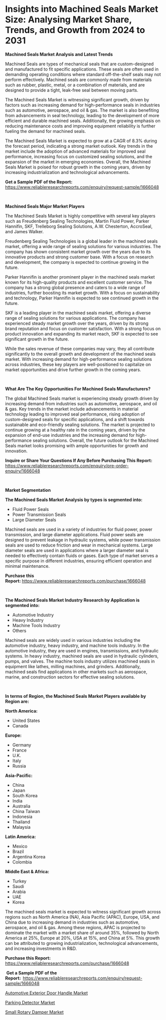 <p><h1>Insights into Machined Seals Market Size: Analysing Market Share, Trends, and Growth from 2024 to 2031</h1></p><p><strong>Machined Seals Market Analysis and Latest Trends</strong></p>
<p><p>Machined Seals are types of mechanical seals that are custom-designed and manufactured to fit specific applications. These seals are often used in demanding operating conditions where standard off-the-shelf seals may not perform effectively. Machined seals are commonly made from materials such as rubber, plastic, metal, or a combination of materials, and are designed to provide a tight, leak-free seal between moving parts.</p><p>The Machined Seals Market is witnessing significant growth, driven by factors such as increasing demand for high-performance seals in industries such as automotive, aerospace, and oil & gas. The market is also benefiting from advancements in seal technology, leading to the development of more efficient and durable machined seals. Additionally, the growing emphasis on reducing maintenance costs and improving equipment reliability is further fueling the demand for machined seals.</p><p>The Machined Seals Market is expected to grow at a CAGR of 8.3% during the forecast period, indicating a strong market outlook. Key trends in the market include the adoption of advanced materials for improved seal performance, increasing focus on customized sealing solutions, and the expansion of the market in emerging economies. Overall, the Machined Seals Market is poised for robust growth in the coming years, driven by increasing industrialization and technological advancements.</p></p>
<p><strong>Get a Sample PDF of the Report:&nbsp;</strong> <a href="https://www.reliableresearchreports.com/enquiry/request-sample/1666048">https://www.reliableresearchreports.com/enquiry/request-sample/1666048</a></p>
<p>&nbsp;</p>
<p><strong>Machined Seals Major Market Players</strong></p>
<p><p>The Machined Seals Market is highly competitive with several key players such as Freudenberg Sealing Technologies, Martin Fluid Power, Parker Hannifin, SKF, Trelleborg Sealing Solutions, A.W. Chesterton, AccroSeal, and James Walker.</p><p>Freudenberg Sealing Technologies is a global leader in the machined seals market, offering a wide range of sealing solutions for various industries. The company has shown consistent market growth over the years due to its innovative products and strong customer base. With a focus on research and development, the company is expected to continue growing in the future.</p><p>Parker Hannifin is another prominent player in the machined seals market known for its high-quality products and excellent customer service. The company has a strong global presence and caters to a wide range of industries, further boosting its market growth. With a focus on sustainability and technology, Parker Hannifin is expected to see continued growth in the future.</p><p>SKF is a leading player in the machined seals market, offering a diverse range of sealing solutions for various applications. The company has experienced steady market growth over the years, driven by its strong brand reputation and focus on customer satisfaction. With a strong focus on product innovation and expanding its market reach, SKF is expected to see significant growth in the future.</p><p>While the sales revenue of these companies may vary, they all contribute significantly to the overall growth and development of the machined seals market. With increasing demand for high-performance sealing solutions across industries, these key players are well-positioned to capitalize on market opportunities and drive further growth in the coming years.</p></p>
<p>&nbsp;</p>
<p><strong>What Are The Key Opportunities For Machined Seals Manufacturers?</strong></p>
<p><p>The global Machined Seals market is experiencing steady growth driven by increasing demand from industries such as automotive, aerospace, and oil & gas. Key trends in the market include advancements in material technology leading to improved seal performance, rising adoption of custom-designed seals for specific applications, and a shift towards sustainable and eco-friendly sealing solutions. The market is projected to continue growing at a healthy rate in the coming years, driven by the expansion of end-use industries and the increasing demand for high-performance sealing solutions. Overall, the future outlook for the Machined Seals market looks promising with ample opportunities for growth and innovation.</p></p>
<p><strong>Inquire or Share Your Questions If Any Before Purchasing This Report:</strong> <a href="https://www.reliableresearchreports.com/enquiry/pre-order-enquiry/1666048">https://www.reliableresearchreports.com/enquiry/pre-order-enquiry/1666048</a></p>
<p>&nbsp;</p>
<p><strong>Market Segmentation</strong></p>
<p><strong>The Machined Seals Market Analysis by types is segmented into:</strong></p>
<p><ul><li>Fluid Power Seals</li><li>Power Transmission Seals</li><li>Large Diameter Seals</li></ul></p>
<p><p>Machined seals are used in a variety of industries for fluid power, power transmission, and large diameter applications. Fluid power seals are designed to prevent leakage in hydraulic systems, while power transmission seals are used to reduce friction and wear in mechanical systems. Large diameter seals are used in applications where a larger diameter seal is needed to effectively contain fluids or gases. Each type of market serves a specific purpose in different industries, ensuring efficient operation and minimal maintenance.</p></p>
<p><strong>Purchase this Report:&nbsp;</strong><a href="https://www.reliableresearchreports.com/purchase/1666048">https://www.reliableresearchreports.com/purchase/1666048</a></p>
<p>&nbsp;</p>
<p><strong>The Machined Seals Market Industry Research by Application is segmented into:</strong></p>
<p><ul><li>Automotive Industry</li><li>Heavy Industry</li><li>Machine Tools Industry</li><li>Others</li></ul></p>
<p><p>Machined seals are widely used in various industries including the automotive industry, heavy industry, and machine tools industry. In the automotive industry, they are used in engines, transmissions, and hydraulic systems. In heavy industry, machined seals are used in hydraulic cylinders, pumps, and valves. The machine tools industry utilizes machined seals in equipment like lathes, milling machines, and grinders. Additionally, machined seals find applications in other markets such as aerospace, marine, and construction sectors for effective sealing solutions.</p></p>
<p>&nbsp;</p>
<p><strong>In terms of Region, the Machined Seals Market Players available by Region are:</strong></p>
<p>
    <p> <strong> North America: </strong>
        <ul>
            <li>United States</li>
            <li>Canada</li>
        </ul>
        </p> 
    <p> <strong> Europe: </strong>
        <ul>
            <li>Germany</li>
            <li>France</li>
            <li>U.K.</li>
            <li>Italy</li>
            <li>Russia</li>
        </ul>
        </p> 
    <p> <strong> Asia-Pacific: </strong>
        <ul>
            <li>China</li>
            <li>Japan</li>
            <li>South Korea</li>
            <li>India</li>
            <li>Australia</li>
            <li>China Taiwan</li>
            <li>Indonesia</li>
            <li>Thailand</li>
            <li>Malaysia</li>
        </ul>
        </p> 
    <p> <strong> Latin America: </strong>
        <ul>
            <li>Mexico</li>
            <li>Brazil</li>
            <li>Argentina Korea</li>
            <li>Colombia</li>
        </ul>
        </p> 
    <p> <strong> Middle East & Africa: </strong>
        <ul>
            <li>Turkey</li>
            <li>Saudi</li>
            <li>Arabia</li>
            <li>UAE</li>
            <li>Korea</li>
        </ul>
    </p>
    </p>
<p><p>The machined seals market is expected to witness significant growth across regions such as North America (NA), Asia Pacific (APAC), Europe, USA, and China due to increasing demand in industries such as automotive, aerospace, and oil & gas. Among these regions, APAC is projected to dominate the market with a market share of around 35%, followed by North America at 25%, Europe at 20%, USA at 15%, and China at 5%. This growth can be attributed to growing industrialization, technological advancements, and increasing investments in R&D.</p></p>
<p><strong>Purchase this Report: </strong><a href="https://www.reliableresearchreports.com/purchase/1666048">https://www.reliableresearchreports.com/purchase/1666048</a></p>
<p>&nbsp;<strong>Get a Sample PDF of the Report:&nbsp;&nbsp;</strong><a href="https://www.reliableresearchreports.com/enquiry/request-sample/1666048">https://www.reliableresearchreports.com/enquiry/request-sample/1666048</a></p>
<p><strong></strong></p>
<p><p><a href="https://view.publitas.com/reportprime-1/automotive-exterior-door-handle-market-analysis-examines-its-scope-on-growth-opportunities-and-forecasted-trends-spanning-from-2023-to-2030/">Automotive Exterior Door Handle Market</a></p><p><a href="https://view.publitas.com/reportprime-1/parking-detector-market-research-report-unlocks-analysis-on-the-market-financial-status-market-size-and-market-revenue-upto-2030/">Parking Detector Market</a></p><p><a href="https://view.publitas.com/reportprime-1/decoding-the-small-rotary-damper-market-a-deep-dive-into-the-latest-market-trends-market-segmentation-and-competitive-analysis/">Small Rotary Damper Market</a></p></p>
